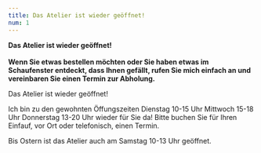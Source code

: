 ```yaml
---
title: Das Atelier ist wieder geöffnet!
num: 1
---
```


__Das Atelier ist wieder geöffnet!__
<br> <br>
__Wenn Sie etwas bestellen möchten oder Sie haben etwas im Schaufenster entdeckt, dass Ihnen gefällt, rufen Sie mich einfach an und vereinbaren Sie einen Termin zur Abholung.__

Das Atelier ist wieder geöffnet!
 
Ich bin zu den gewohnten Öffungszeiten
Dienstag 10-15 Uhr
Mittwoch 15-18 Uhr
Donnerstag 13-20 Uhr
wieder für Sie da!
Bitte buchen Sie für Ihren Einfauf, vor Ort oder telefonisch, einen Termin.
 
Bis Ostern ist das Atelier auch am
Samstag 10-13 Uhr
geöffnet.

